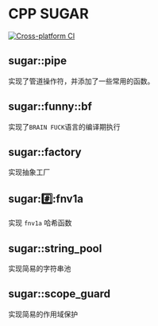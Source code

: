 # CPP SUGAR

[![Cross-platform CI](https://github.com/ohto-ai/cpp_sugar/actions/workflows/ci.yaml/badge.svg)](https://github.com/ohto-ai/cpp_sugar/actions/workflows/ci.yaml)

## sugar::pipe
实现了管道操作符，并添加了一些常用的函数。

## sugar::funny::bf
实现了`BRAIN FUCK`语言的编译期执行

## sugar::factory
实现抽象工厂

## sugar::hash::fnv1a
实现 `fnv1a` 哈希函数

## sugar::string_pool
实现简易的字符串池

## sugar::scope_guard
实现简易的作用域保护
